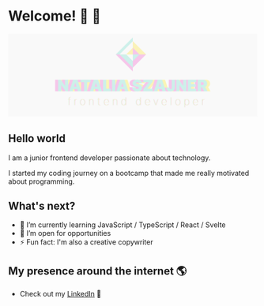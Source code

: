 # Welcome! 👋 👋

<img src="https://raw.githubusercontent.com/nattinats/nattinats/main/nattinats.png" alt="banner that says Natalia Szajner - aspiring frontend developer">

## Hello world

I am a junior frontend developer passionate about technology.

I started my coding journey on a bootcamp that made me really motivated about programming.

## What's next? 

- 🌱 I’m currently learning JavaScript / TypeScript / React / Svelte
- 💬 I’m open for opportunities
- ⚡ Fun fact: I'm also a creative copywriter

## My presence around the internet 🌎

- Check out my <a href="https://www.linkedin.com/in/natinats/">LinkedIn</a> 💼
